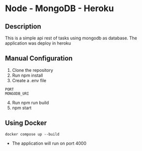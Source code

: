 # Node - MongoDB - Heroku

## Description
This is a simple api rest of tasks using mongodb as database. The application was deploy in heroku

## Manual Configuration
1. Clone the repository
2. Run npm install 
3. Create a .env file

```
PORT
MONGODB_URI
```
4. Run npm run build
5. npm start

## Using Docker

```
docker compose up --build
```

* The application will run on port 4000